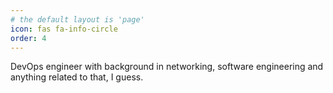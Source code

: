 ```yaml
---
# the default layout is 'page'
icon: fas fa-info-circle
order: 4
---
```


DevOps engineer with background in networking, software engineering and anything related to that, I guess.

